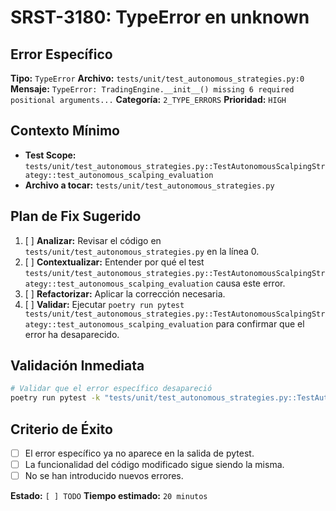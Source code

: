 # SRST-3180: TypeError en unknown

## Error Específico
**Tipo:** `TypeError`
**Archivo:** `tests/unit/test_autonomous_strategies.py:0`
**Mensaje:** `TypeError: TradingEngine.__init__() missing 6 required positional arguments...`
**Categoría:** `2_TYPE_ERRORS`
**Prioridad:** `HIGH`

## Contexto Mínimo
- **Test Scope:** `tests/unit/test_autonomous_strategies.py::TestAutonomousScalpingStrategy::test_autonomous_scalping_evaluation`
- **Archivo a tocar:** `tests/unit/test_autonomous_strategies.py`

## Plan de Fix Sugerido
1. [ ] **Analizar:** Revisar el código en `tests/unit/test_autonomous_strategies.py` en la línea 0.
2. [ ] **Contextualizar:** Entender por qué el test `tests/unit/test_autonomous_strategies.py::TestAutonomousScalpingStrategy::test_autonomous_scalping_evaluation` causa este error.
3. [ ] **Refactorizar:** Aplicar la corrección necesaria.
4. [ ] **Validar:** Ejecutar `poetry run pytest tests/unit/test_autonomous_strategies.py::TestAutonomousScalpingStrategy::test_autonomous_scalping_evaluation` para confirmar que el error ha desaparecido.

## Validación Inmediata
```bash
# Validar que el error específico desapareció
poetry run pytest -k "tests/unit/test_autonomous_strategies.py::TestAutonomousScalpingStrategy::test_autonomous_scalping_evaluation" -v
```

## Criterio de Éxito
- [ ] El error específico ya no aparece en la salida de pytest.
- [ ] La funcionalidad del código modificado sigue siendo la misma.
- [ ] No se han introducido nuevos errores.

**Estado:** `[ ] TODO`
**Tiempo estimado:** `20 minutos`

